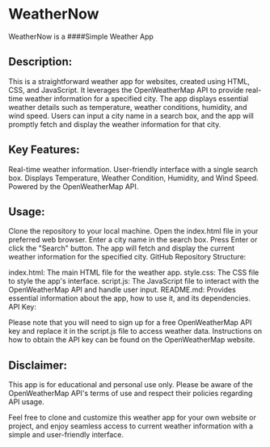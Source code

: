 # WeatherNow 
WeatherNow is a ####Simple Weather App

## Description:
This is a straightforward weather app for websites, created using HTML, CSS, and JavaScript. It leverages the OpenWeatherMap API to provide real-time weather information for a specified city. The app displays essential weather details such as temperature, weather conditions, humidity, and wind speed. Users can input a city name in a search box, and the app will promptly fetch and display the weather information for that city.

## Key Features:
Real-time weather information.
User-friendly interface with a single search box.
Displays Temperature, Weather Condition, Humidity, and Wind Speed.
Powered by the OpenWeatherMap API.

## Usage:
Clone the repository to your local machine.
Open the index.html file in your preferred web browser.
Enter a city name in the search box.
Press Enter or click the "Search" button.
The app will fetch and display the current weather information for the specified city.
GitHub Repository Structure:

index.html: The main HTML file for the weather app.
style.css: The CSS file to style the app's interface.
script.js: The JavaScript file to interact with the OpenWeatherMap API and handle user input.
README.md: Provides essential information about the app, how to use it, and its dependencies.
API Key:

Please note that you will need to sign up for a free OpenWeatherMap API key and replace it in the script.js file to access weather data. Instructions on how to obtain the API key can be found on the OpenWeatherMap website.

## Disclaimer:
This app is for educational and personal use only. Please be aware of the OpenWeatherMap API's terms of use and respect their policies regarding API usage.

Feel free to clone and customize this weather app for your own website or project, and enjoy seamless access to current weather information with a simple and user-friendly interface.

